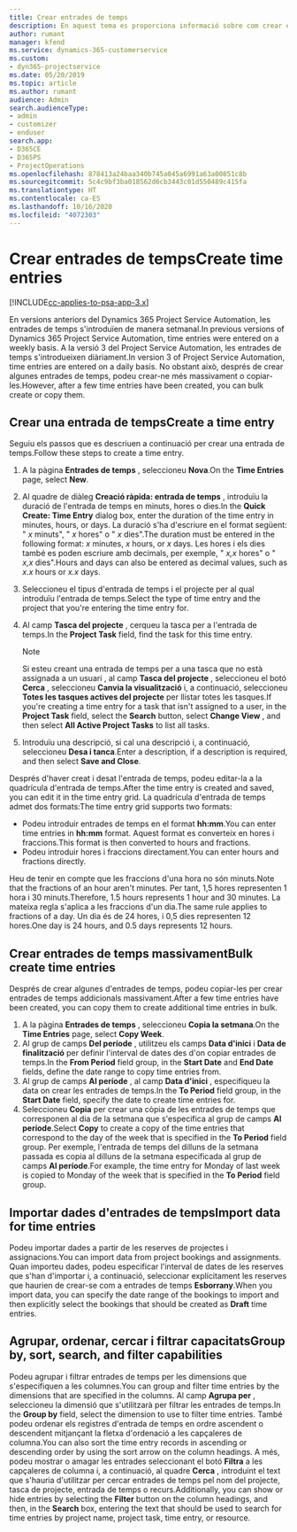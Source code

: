 ```yaml
---
title: Crear entrades de temps
description: En aquest tema es proporciona informació sobre com crear entrades de temps.
author: rumant
manager: kfend
ms.service: dynamics-365-customerservice
ms.custom:
- dyn365-projectservice
ms.date: 05/20/2019
ms.topic: article
ms.author: rumant
audience: Admin
search.audienceType:
- admin
- customizer
- enduser
search.app:
- D365CE
- D365PS
- ProjectOperations
ms.openlocfilehash: 878413a24baa340b745a045a6991a63a00851c8b
ms.sourcegitcommit: 5c4c9bf3ba018562d6cb3443c01d550489c415fa
ms.translationtype: HT
ms.contentlocale: ca-ES
ms.lasthandoff: 10/16/2020
ms.locfileid: "4072303"
---
```

# <a name="create-time-entries"></a><span data-ttu-id="24c9f-103">Crear entrades de temps</span><span class="sxs-lookup"><span data-stu-id="24c9f-103">Create time entries</span></span>

[!INCLUDE[cc-applies-to-psa-app-3.x](../includes/cc-applies-to-psa-app-3x.md)]

<span data-ttu-id="24c9f-104">En versions anteriors del Dynamics 365 Project Service Automation, les entrades de temps s'introduïen de manera setmanal.</span><span class="sxs-lookup"><span data-stu-id="24c9f-104">In previous versions of Dynamics 365 Project Service Automation, time entries were entered on a weekly basis.</span></span> <span data-ttu-id="24c9f-105">A la versió 3 del Project Service Automation, les entrades de temps s'introdueixen diàriament.</span><span class="sxs-lookup"><span data-stu-id="24c9f-105">In version 3 of Project Service Automation, time entries are entered on a daily basis.</span></span> <span data-ttu-id="24c9f-106">No obstant això, després de crear algunes entrades de temps, podeu crear-ne més massivament o copiar-les.</span><span class="sxs-lookup"><span data-stu-id="24c9f-106">However, after a few time entries have been created, you can bulk create or copy them.</span></span>

## <a name="create-a-time-entry"></a><span data-ttu-id="24c9f-107">Crear una entrada de temps</span><span class="sxs-lookup"><span data-stu-id="24c9f-107">Create a time entry</span></span>

<span data-ttu-id="24c9f-108">Seguiu els passos que es descriuen a continuació per crear una entrada de temps.</span><span class="sxs-lookup"><span data-stu-id="24c9f-108">Follow these steps to create a time entry.</span></span>

1. <span data-ttu-id="24c9f-109">A la pàgina **Entrades de temps** , seleccioneu **Nova**.</span><span class="sxs-lookup"><span data-stu-id="24c9f-109">On the **Time Entries** page, select **New**.</span></span>
2. <span data-ttu-id="24c9f-110">Al quadre de diàleg **Creació ràpida: entrada de temps** , introduïu la duració de l'entrada de temps en minuts, hores o dies.</span><span class="sxs-lookup"><span data-stu-id="24c9f-110">In the **Quick Create: Time Entry** dialog box, enter the duration of the time entry in minutes, hours, or days.</span></span> <span data-ttu-id="24c9f-111">La duració s'ha d'escriure en el format següent: " *x* minuts", " *x* hores" o " *x* dies".</span><span class="sxs-lookup"><span data-stu-id="24c9f-111">The duration must be entered in the following format: *x* minutes, *x* hours, or *x* days.</span></span> <span data-ttu-id="24c9f-112">Les hores i els dies també es poden escriure amb decimals, per exemple, " *x,x* hores" o " *x,x* dies".</span><span class="sxs-lookup"><span data-stu-id="24c9f-112">Hours and days can also be entered as decimal values, such as *x.x* hours or *x.x* days.</span></span>
3. <span data-ttu-id="24c9f-113">Seleccioneu el tipus d'entrada de temps i el projecte per al qual introduïu l'entrada de temps.</span><span class="sxs-lookup"><span data-stu-id="24c9f-113">Select the type of time entry and the project that you're entering the time entry for.</span></span>
4. <span data-ttu-id="24c9f-114">Al camp **Tasca del projecte** , cerqueu la tasca per a l'entrada de temps.</span><span class="sxs-lookup"><span data-stu-id="24c9f-114">In the **Project Task** field, find the task for this time entry.</span></span>

    > [!NOTE]
    > <span data-ttu-id="24c9f-115">Si esteu creant una entrada de temps per a una tasca que no està assignada a un usuari , al camp **Tasca del projecte** , seleccioneu el botó **Cerca** , seleccioneu **Canvia la visualització** i, a continuació, seleccioneu **Totes les tasques actives del projecte** per llistar totes les tasques.</span><span class="sxs-lookup"><span data-stu-id="24c9f-115">If you're creating a time entry for a task that isn't assigned to a user, in the **Project Task** field, select the **Search** button, select **Change View** , and then select **All Active Project Tasks** to list all tasks.</span></span>

5. <span data-ttu-id="24c9f-116">Introduïu una descripció, si cal una descripció i, a continuació, seleccioneu **Desa i tanca**.</span><span class="sxs-lookup"><span data-stu-id="24c9f-116">Enter a description, if a description is required, and then select **Save and Close**.</span></span>

<span data-ttu-id="24c9f-117">Després d'haver creat i desat l'entrada de temps, podeu editar-la a la quadrícula d'entrada de temps.</span><span class="sxs-lookup"><span data-stu-id="24c9f-117">After the time entry is created and saved, you can edit it in the time entry grid.</span></span> <span data-ttu-id="24c9f-118">La quadrícula d'entrada de temps admet dos formats:</span><span class="sxs-lookup"><span data-stu-id="24c9f-118">The time entry grid supports two formats:</span></span>

- <span data-ttu-id="24c9f-119">Podeu introduir entrades de temps en el format **hh:mm**.</span><span class="sxs-lookup"><span data-stu-id="24c9f-119">You can enter time entries in **hh:mm** format.</span></span> <span data-ttu-id="24c9f-120">Aquest format es converteix en hores i fraccions.</span><span class="sxs-lookup"><span data-stu-id="24c9f-120">This format is then converted to hours and fractions.</span></span>
- <span data-ttu-id="24c9f-121">Podeu introduir hores i fraccions directament.</span><span class="sxs-lookup"><span data-stu-id="24c9f-121">You can enter hours and fractions directly.</span></span>

<span data-ttu-id="24c9f-122">Heu de tenir en compte que les fraccions d'una hora no són minuts.</span><span class="sxs-lookup"><span data-stu-id="24c9f-122">Note that the fractions of an hour aren't minutes.</span></span> <span data-ttu-id="24c9f-123">Per tant, 1,5 hores representen 1 hora i 30 minuts.</span><span class="sxs-lookup"><span data-stu-id="24c9f-123">Therefore, 1.5 hours represents 1 hour and 30 minutes.</span></span> <span data-ttu-id="24c9f-124">La mateixa regla s'aplica a les fraccions d'un dia.</span><span class="sxs-lookup"><span data-stu-id="24c9f-124">The same rule applies to fractions of a day.</span></span> <span data-ttu-id="24c9f-125">Un dia és de 24 hores, i 0,5 dies representen 12 hores.</span><span class="sxs-lookup"><span data-stu-id="24c9f-125">One day is 24 hours, and 0.5 days represents 12 hours.</span></span>

## <a name="bulk-create-time-entries"></a><span data-ttu-id="24c9f-126">Crear entrades de temps massivament</span><span class="sxs-lookup"><span data-stu-id="24c9f-126">Bulk create time entries</span></span>

<span data-ttu-id="24c9f-127">Després de crear algunes d'entrades de temps, podeu copiar-les per crear entrades de temps addicionals massivament.</span><span class="sxs-lookup"><span data-stu-id="24c9f-127">After a few time entries have been created, you can copy them to create additional time entries in bulk.</span></span>

1. <span data-ttu-id="24c9f-128">A la pàgina **Entrades de temps** , seleccioneu **Copia la setmana**.</span><span class="sxs-lookup"><span data-stu-id="24c9f-128">On the **Time Entries** page, select **Copy Week**.</span></span>
2. <span data-ttu-id="24c9f-129">Al grup de camps **Del període** , utilitzeu els camps **Data d'inici** i **Data de finalització** per definir l'interval de dates des d'on copiar entrades de temps.</span><span class="sxs-lookup"><span data-stu-id="24c9f-129">In the **From Period** field group, in the **Start Date** and **End Date** fields, define the date range to copy time entries from.</span></span>
3. <span data-ttu-id="24c9f-130">Al grup de camps **Al període** , al camp **Data d'inici** , especifiqueu la data on crear les entrades de temps.</span><span class="sxs-lookup"><span data-stu-id="24c9f-130">In the **To Period** field group, in the **Start Date** field, specify the date to create time entries for.</span></span>
4. <span data-ttu-id="24c9f-131">Seleccioneu **Copia** per crear una còpia de les entrades de temps que corresponen al dia de la setmana que s'especifica al grup de camps **Al període**.</span><span class="sxs-lookup"><span data-stu-id="24c9f-131">Select **Copy** to create a copy of the time entries that correspond to the day of the week that is specified in the **To Period** field group.</span></span> <span data-ttu-id="24c9f-132">Per exemple, l'entrada de temps del dilluns de la setmana passada es copia al dilluns de la setmana especificada al grup de camps **Al període**.</span><span class="sxs-lookup"><span data-stu-id="24c9f-132">For example, the time entry for Monday of last week is copied to Monday of the week that is specified in the **To Period** field group.</span></span>

## <a name="import-data-for-time-entries"></a><span data-ttu-id="24c9f-133">Importar dades d'entrades de temps</span><span class="sxs-lookup"><span data-stu-id="24c9f-133">Import data for time entries</span></span>

<span data-ttu-id="24c9f-134">Podeu importar dades a partir de les reserves de projectes i assignacions.</span><span class="sxs-lookup"><span data-stu-id="24c9f-134">You can import data from project bookings and assignments.</span></span> <span data-ttu-id="24c9f-135">Quan importeu dades, podeu especificar l'interval de dates de les reserves que s'han d'importar i, a continuació, seleccionar explícitament les reserves que haurien de crear-se com a entrades de temps **Esborrany**.</span><span class="sxs-lookup"><span data-stu-id="24c9f-135">When you import data, you can specify the date range of the bookings to import and then explicitly select the bookings that should be created as **Draft** time entries.</span></span>

## <a name="group-by-sort-search-and-filter-capabilities"></a><span data-ttu-id="24c9f-136">Agrupar, ordenar, cercar i filtrar capacitats</span><span class="sxs-lookup"><span data-stu-id="24c9f-136">Group by, sort, search, and filter capabilities</span></span>

<span data-ttu-id="24c9f-137">Podeu agrupar i filtrar entrades de temps per les dimensions que s'especifiquen a les columnes.</span><span class="sxs-lookup"><span data-stu-id="24c9f-137">You can group and filter time entries by the dimensions that are specified in the columns.</span></span> <span data-ttu-id="24c9f-138">Al camp **Agrupa per** , seleccioneu la dimensió que s'utilitzarà per filtrar les entrades de temps.</span><span class="sxs-lookup"><span data-stu-id="24c9f-138">In the **Group by** field, select the dimension to use to filter time entries.</span></span> <span data-ttu-id="24c9f-139">També podeu ordenar els registres d'entrada de temps en ordre ascendent o descendent mitjançant la fletxa d'ordenació a les capçaleres de columna.</span><span class="sxs-lookup"><span data-stu-id="24c9f-139">You can also sort the time entry records in ascending or descending order by using the sort arrow on the column headings.</span></span> <span data-ttu-id="24c9f-140">A més, podeu mostrar o amagar les entrades seleccionant el botó **Filtra** a les capçaleres de columna i, a continuació, al quadre **Cerca** , introduint el text que s'hauria d'utilitzar per cercar entrades de temps pel nom del projecte, tasca de projecte, entrada de temps o recurs.</span><span class="sxs-lookup"><span data-stu-id="24c9f-140">Additionally, you can show or hide entries by selecting the **Filter** button on the column headings, and then, in the **Search** box, entering the text that should be used to search for time entries by project name, project task, time entry, or resource.</span></span>
